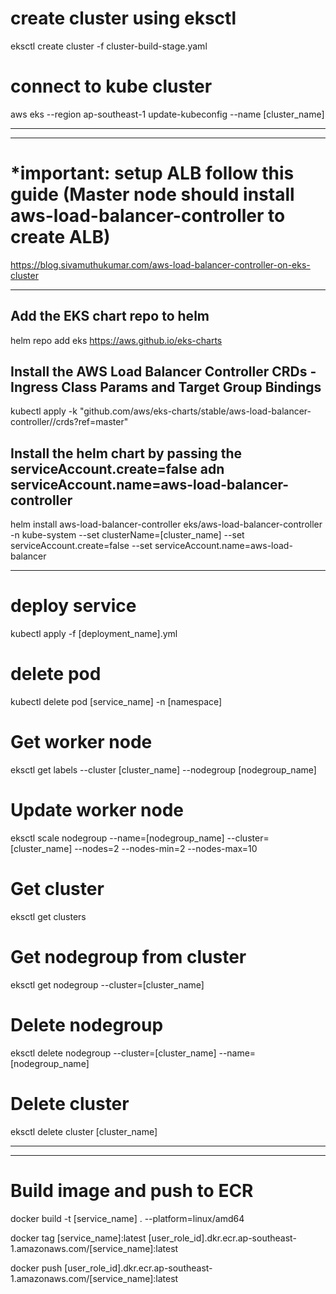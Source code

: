 # create cluster using eksctl
eksctl create cluster -f cluster-build-stage.yaml

# connect to kube cluster
aws eks --region ap-southeast-1 update-kubeconfig --name [cluster_name]

------------------------------------------------------------------------------------------------
------------------------------------------------------------------------------------------------

# *important: setup ALB follow this guide (Master node should install aws-load-balancer-controller to create ALB)
https://blog.sivamuthukumar.com/aws-load-balancer-controller-on-eks-cluster 

------------------------------------------------------------------------------------------------
## Add the EKS chart repo to helm
helm repo add eks https://aws.github.io/eks-charts

## Install the AWS Load Balancer Controller CRDs - Ingress Class Params and Target Group Bindings
kubectl apply -k "github.com/aws/eks-charts/stable/aws-load-balancer-controller//crds?ref=master"

## Install the helm chart by passing the serviceAccount.create=false adn serviceAccount.name=aws-load-balancer-controller
helm install aws-load-balancer-controller eks/aws-load-balancer-controller -n kube-system --set clusterName=[cluster_name] --set serviceAccount.create=false --set serviceAccount.name=aws-load-balancer

------------------------------------------------------------------------------------------------

# deploy service
kubectl apply -f [deployment_name].yml

# delete pod
kubectl delete pod [service_name] -n [namespace]

# Get worker node
eksctl get labels --cluster [cluster_name] --nodegroup [nodegroup_name]

# Update worker node
eksctl scale nodegroup --name=[nodegroup_name] --cluster=[cluster_name] --nodes=2 --nodes-min=2 --nodes-max=10

# Get cluster
eksctl get clusters

# Get nodegroup from cluster
eksctl get nodegroup --cluster=[cluster_name]

# Delete nodegroup
eksctl delete nodegroup --cluster=[cluster_name] --name=[nodegroup_name]

# Delete cluster
eksctl delete cluster [cluster_name]

----------------------------------------------------------------
----------------------------------------------------------------
# Build image and push to ECR
docker build -t [service_name] . --platform=linux/amd64

docker tag [service_name]:latest [user_role_id].dkr.ecr.ap-southeast-1.amazonaws.com/[service_name]:latest

docker push [user_role_id].dkr.ecr.ap-southeast-1.amazonaws.com/[service_name]:latest
